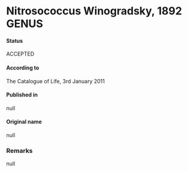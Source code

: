 Nitrosococcus Winogradsky, 1892 GENUS
=======

#### Status
ACCEPTED

#### According to
The Catalogue of Life, 3rd January 2011

#### Published in
null

#### Original name
null

### Remarks
null